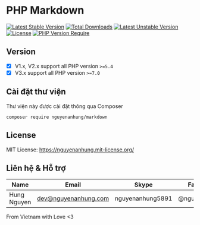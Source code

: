 # PHP Markdown

[![Latest Stable Version](http://poser.pugx.org/nguyenanhung/markdown/v)](https://packagist.org/packages/nguyenanhung/markdown) [![Total Downloads](http://poser.pugx.org/nguyenanhung/markdown/downloads)](https://packagist.org/packages/nguyenanhung/markdown) [![Latest Unstable Version](http://poser.pugx.org/nguyenanhung/markdown/v/unstable)](https://packagist.org/packages/nguyenanhung/markdown) [![License](http://poser.pugx.org/nguyenanhung/markdown/license)](https://packagist.org/packages/nguyenanhung/markdown) [![PHP Version Require](http://poser.pugx.org/nguyenanhung/markdown/require/php)](https://packagist.org/packages/nguyenanhung/markdown)

## Version

- [x] V1.x, V2.x support all PHP version `>=5.4`
- [x] V3.x support all PHP version `>=7.0`

## Cài đặt thư viện

Thư viện này được cài đặt thông qua Composer

```shell
composer require nguyenanhung/markdown
```

## License

MIT License: https://nguyenanhung.mit-license.org/

## Liên hệ & Hỗ trợ

| Name        | Email                | Skype            | Facebook      |
| ----------- | -------------------- | ---------------- | ------------- |
| Hung Nguyen | dev@nguyenanhung.com | nguyenanhung5891 | @nguyenanhung |

From Vietnam with Love <3
